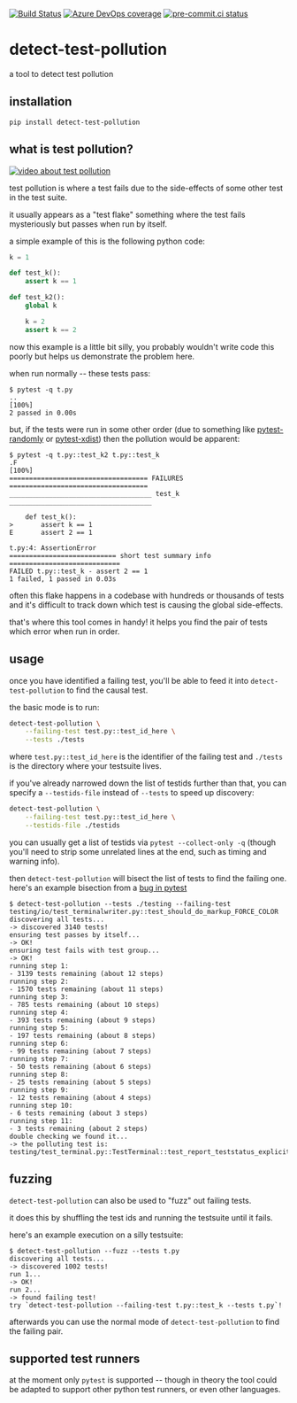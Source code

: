 [![Build Status](https://dev.azure.com/asottile/asottile/_apis/build/status/asottile.detect-test-pollution?branchName=main)](https://dev.azure.com/asottile/asottile/_build/latest?definitionId=72&branchName=main)
[![Azure DevOps coverage](https://img.shields.io/azure-devops/coverage/asottile/asottile/72/main.svg)](https://dev.azure.com/asottile/asottile/_build/latest?definitionId=72&branchName=main)
[![pre-commit.ci status](https://results.pre-commit.ci/badge/github/asottile/detect-test-pollution/main.svg)](https://results.pre-commit.ci/latest/github/asottile/detect-test-pollution/main)

detect-test-pollution
=====================

a tool to detect test pollution

## installation

`pip install detect-test-pollution`

## what is test pollution?

[![video about test pollution](https://camo.githubusercontent.com/e72348a4fa8369247e9e2f1441de4424065fc42d6d53aad6ef703e264b820c3d/68747470733a2f2f696d672e796f75747562652e636f6d2f76692f4652746569616e61504d6f2f6d7164656661756c742e6a7067)](https://youtu.be/FRteianaPMo)

test pollution is where a test fails due to the side-effects of some other test
in the test suite.

it usually appears as a "test flake" something where the test fails
mysteriously but passes when run by itself.

a simple example of this is the following python code:

```python
k = 1

def test_k():
    assert k == 1

def test_k2():
    global k

    k = 2
    assert k == 2
```

now this example is a little bit silly, you probably wouldn't write code this
poorly but helps us demonstrate the problem here.

when run normally -- these tests pass:

```console
$ pytest -q t.py
..                                                                       [100%]
2 passed in 0.00s
```

but, if the tests were run in some other order (due to something like
[pytest-randomly] or [pytest-xdist]) then the pollution would be apparent:

```console
$ pytest -q t.py::test_k2 t.py::test_k
.F                                                                       [100%]
=================================== FAILURES ===================================
____________________________________ test_k ____________________________________

    def test_k():
>       assert k == 1
E       assert 2 == 1

t.py:4: AssertionError
=========================== short test summary info ============================
FAILED t.py::test_k - assert 2 == 1
1 failed, 1 passed in 0.03s
```

often this flake happens in a codebase with hundreds or thousands of tests
and it's difficult to track down which test is causing the global side-effects.

that's where this tool comes in handy!  it helps you find the pair of tests
which error when run in order.

[pytest-randomly]: https://github.com/pytest-dev/pytest-randomly
[pytest-xdist]: https://github.com/pytest-dev/pytest-xdist

## usage

once you have identified a failing test, you'll be able to feed it into
`detect-test-pollution` to find the causal test.

the basic mode is to run:

```bash
detect-test-pollution \
    --failing-test test.py::test_id_here \
    --tests ./tests
```

where `test.py::test_id_here` is the identifier of the failing test and
`./tests` is the directory where your testsuite lives.

if you've already narrowed down the list of testids further than that, you
can specify a `--testids-file` instead of `--tests` to speed up discovery:

```bash
detect-test-pollution \
    --failing-test test.py::test_id_here \
    --testids-file ./testids
```

you can usually get a list of testids via `pytest --collect-only -q` (though
you'll need to strip some unrelated lines at the end, such as timing and
warning info).

then `detect-test-pollution` will bisect the list of tests to find the failing
one.  here's an example bisection from a [bug in pytest]

```console
$ detect-test-pollution --tests ./testing --failing-test testing/io/test_terminalwriter.py::test_should_do_markup_FORCE_COLOR
discovering all tests...
-> discovered 3140 tests!
ensuring test passes by itself...
-> OK!
ensuring test fails with test group...
-> OK!
running step 1:
- 3139 tests remaining (about 12 steps)
running step 2:
- 1570 tests remaining (about 11 steps)
running step 3:
- 785 tests remaining (about 10 steps)
running step 4:
- 393 tests remaining (about 9 steps)
running step 5:
- 197 tests remaining (about 8 steps)
running step 6:
- 99 tests remaining (about 7 steps)
running step 7:
- 50 tests remaining (about 6 steps)
running step 8:
- 25 tests remaining (about 5 steps)
running step 9:
- 12 tests remaining (about 4 steps)
running step 10:
- 6 tests remaining (about 3 steps)
running step 11:
- 3 tests remaining (about 2 steps)
double checking we found it...
-> the polluting test is: testing/test_terminal.py::TestTerminal::test_report_teststatus_explicit_markup
```

[bug in pytest]: https://github.com/pytest-dev/pytest/issues/9708

## fuzzing

`detect-test-pollution` can also be used to "fuzz" out failing tests.

it does this by shuffling the test ids and running the testsuite until it
fails.

here's an example execution on a silly testsuite:

```console
$ detect-test-pollution --fuzz --tests t.py
discovering all tests...
-> discovered 1002 tests!
run 1...
-> OK!
run 2...
-> found failing test!
try `detect-test-pollution --failing-test t.py::test_k --tests t.py`!
```

afterwards you can use the normal mode of `detect-test-pollution` to find the
failing pair.

## supported test runners

at the moment only `pytest` is supported -- though in theory the tool could
be adapted to support other python test runners, or even other languages.
